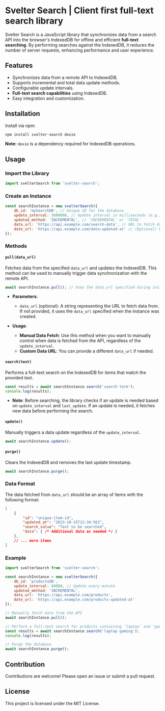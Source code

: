 # Svelter Search | Client first full-text search library

Svelter Search is a JavaScript library that synchronizes data from a search API into the browser's IndexedDB for offline and efficient **full-text searching**. By performing searches against the IndexedDB, it reduces the number of server requests, enhancing performance and user experience.

## Features

- Synchronizes data from a remote API to IndexedDB.
- Supports incremental and total data update methods.
- Configurable update intervals.
- **Full-text search capabilities** using IndexedDB.
- Easy integration and customization.

## Installation

Install via npm:

```bash
npm install svelter-search dexie
```

**Note:** `dexie` is a dependency required for IndexedDB operations.

## Usage

### Import the Library

```javascript
import svelterSearch from 'svelter-search';
```

### Create an Instance

```javascript
const searchInstance = new svelterSearch({
    db_id: 'mySearchDB', // Unique ID for the database
    update_interval: 3600000, // Update interval in milliseconds (e.g., 1 hour)
    updated_method: 'INCREMENTAL', // 'INCREMENTAL' or 'TOTAL'
    data_url: 'https://api.example.com/search-data', // URL to fetch data
    date_url: 'https://api.example.com/data-updated-at' // (Optional) URL to check last update date
});
```

### Methods

#### `pull(data_url)`

Fetches data from the specified `data_url` and updates the IndexedDB. This method can be used to manually trigger data synchronization with the remote API.

```javascript
await searchInstance.pull(); // Uses the data_url specified during initialization
```

- **Parameters**:
  - `data_url` (optional): A string representing the URL to fetch data from. If not provided, it uses the `data_url` specified when the instance was created.

- **Usage**:
  - **Manual Data Fetch**: Use this method when you want to manually control when data is fetched from the API, regardless of the `update_interval`.
  - **Custom Data URL**: You can provide a different `data_url` if needed.

#### `search(text)`

Performs a full-text search on the IndexedDB for items that match the provided text.

```javascript
const results = await searchInstance.search('search term');
console.log(results);
```

- **Note**: Before searching, the library checks if an update is needed based on `update_interval` and `last_update`. If an update is needed, it fetches new data before performing the search.

#### `update()`

Manually triggers a data update regardless of the `update_interval`.

```javascript
await searchInstance.update();
```

#### `purge()`

Clears the IndexedDB and removes the last update timestamp.

```javascript
await searchInstance.purge();
```

### Data Format

The data fetched from `data_url` should be an array of items with the following format:

```json
[
    {
        "id": "unique-item-id",
        "updated_at": "2023-10-15T12:34:56Z",
        "search_value": "Text to be searched",
        "data": { /* Additional data as needed */ }
    },
    // ... more items
]
```

### Example

```javascript
import svelterSearch from 'svelter-search';

const searchInstance = new svelterSearch({
    db_id: 'productsDB',
    update_interval: 60000, // Update every minute
    updated_method: 'INCREMENTAL',
    data_url: 'https://api.example.com/products',
    date_url: 'https://api.example.com/products-updated-at'
});

// Manually fetch data from the API
await searchInstance.pull();

// Perform a full-text search for products containing 'laptop' and 'gaming'
const results = await searchInstance.search('laptop gaming');
console.log(results);

// Purge the database
await searchInstance.purge();
```

## Contribution

Contributions are welcome! Please open an issue or submit a pull request.

## License

This project is licensed under the MIT License.